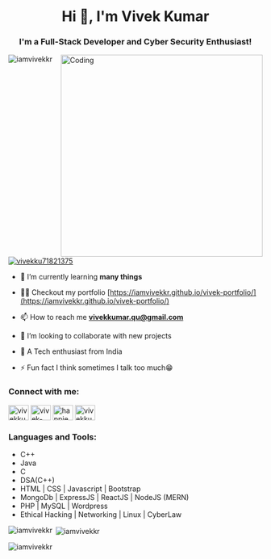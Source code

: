 
<h1 align="center">Hi 👋, I'm Vivek Kumar</h1>
<h3 align="center">I'm a Full-Stack Developer and Cyber Security Enthusiast!</h3>
<img align="right" alt="Coding" width="400" src="https://cdn.dribbble.com/users/1162077/screenshots/3848914/programmer.gif">

<p align="left"> <img src="https://komarev.com/ghpvc/?username=iamvivekkr&label=Profile%20views&color=0e75b6&style=flat" alt="iamvivekkr" /> </p>

<p align="left"> <a href="https://twitter.com/vivekku71821375" target="blank"><img src="https://img.shields.io/twitter/follow/vivekku71821375?logo=twitter&style=for-the-badge" alt="vivekku71821375" /></a> </p>

- 🌱 I’m currently learning **many things**

- 👨‍💻 Checkout my portfolio [https://iamvivekkr.github.io/vivek-portfolio/](https://iamvivekkr.github.io/vivek-portfolio/)

- 📫 How to reach me **vivekkumar.qu@gmail.com**

- 👯 I’m looking to collaborate with new projects

- 📌 A Tech enthusiast from India

- ⚡ Fun fact I think sometimes I talk too much😁

<h3 align="left">Connect with me:</h3>
<p align="left">
<a href="https://twitter.com/vivekku71821375" target="blank"><img align="center" src="https://raw.githubusercontent.com/rahuldkjain/github-profile-readme-generator/master/src/images/icons/Social/twitter.svg" alt="vivekku71821375" height="30" width="40" /></a>
<a href="https://linkedin.com/in/vivek-kumar-7a6302206" target="blank"><img align="center" src="https://raw.githubusercontent.com/rahuldkjain/github-profile-readme-generator/master/src/images/icons/Social/linked-in-alt.svg" alt="vivek-kumar-7a6302206" height="30" width="40" /></a>
<a href="https://instagram.com/happiest_vivek" target="blank"><img align="center" src="https://raw.githubusercontent.com/rahuldkjain/github-profile-readme-generator/master/src/images/icons/Social/instagram.svg" alt="happiest_vivek" height="30" width="40" /></a>
<a href="https://www.hackerrank.com/vivekkumar_qu" target="blank"><img align="center" src="https://raw.githubusercontent.com/rahuldkjain/github-profile-readme-generator/master/src/images/icons/Social/hackerrank.svg" alt="vivekkumar_qu" height="30" width="40" /></a>
</p>

<h3 align="left">Languages and Tools:</h3>
<ul>
  <li>C++</li>
  <li>Java</li>
  <li>C</li>
  <li>DSA(C++)</li>
  <li>HTML | CSS | Javascript | Bootstrap</li>
  <li>MongoDb | ExpressJS | ReactJS | NodeJS (MERN)</li>
  <li>PHP | MySQL | Wordpress</li>
  <li>Ethical Hacking | Networking | Linux | CyberLaw</li>
</ul>

<p><img align="left" src="https://github-readme-stats.vercel.app/api/top-langs?username=iamvivekkr&show_icons=true&locale=en&layout=compact" alt="iamvivekkr" /></p>

<p>&nbsp;<img align="center" src="https://github-readme-stats.vercel.app/api?username=iamvivekkr&show_icons=true&locale=en" alt="iamvivekkr" /></p>

<p><img align="center" src="https://github-readme-streak-stats.herokuapp.com/?user=iamvivekkr&" alt="iamvivekkr" /></p>
